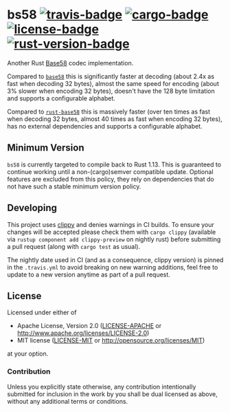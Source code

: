 # bs58 [![travis-badge][]][travis] [![cargo-badge][]][cargo] [![license-badge][]][license] [![rust-version-badge][]][rust-version]

Another Rust [Base58][] codec implementation.

Compared to [`base58`][] this is significantly faster at decoding (about
2.4x as fast when decoding 32 bytes), almost the same speed for encoding
(about 3% slower when encoding 32 bytes), doesn't have the 128 byte
limitation and supports a configurable alphabet.

Compared to [`rust-base58`][] this is massively faster (over ten times as
fast when decoding 32 bytes, almost 40 times as fast when encoding 32
bytes), has no external dependencies and supports a configurable alphabet.

## Minimum Version

`bs58` is currently targeted to compile back to Rust 1.13. This is guaranteed to
continue working until a non-(cargo)semver compatible update. Optional features
are excluded from this policy, they rely on dependencies that do not have such a
stable minimum version policy.

## Developing

This project uses [clippy][] and denies warnings in CI builds. To ensure your
changes will be accepted please check them with `cargo clippy` (available via
`rustup component add clippy-preview` on nightly rust) before submitting a pull
request (along with `cargo test` as usual).

The nightly date used in CI (and as a consequence, clippy version) is pinned in
the `.travis.yml` to avoid breaking on new warning additions, feel free to
update to a new version anytime as part of a pull request.

## License

Licensed under either of

 * Apache License, Version 2.0 ([LICENSE-APACHE](LICENSE-APACHE) or http://www.apache.org/licenses/LICENSE-2.0)
 * MIT license ([LICENSE-MIT](LICENSE-MIT) or http://opensource.org/licenses/MIT)

at your option.

### Contribution

Unless you explicitly state otherwise, any contribution intentionally submitted
for inclusion in the work by you shall be dual licensed as above, without any
additional terms or conditions.

[travis-badge]: https://img.shields.io/travis/mycorrhiza/bs58-rs/master.svg?style=flat-square
[travis]: https://travis-ci.org/mycorrhiza/bs58-rs
[cargo-badge]: https://img.shields.io/crates/v/bs58.svg?style=flat-square
[cargo]: https://crates.io/crates/bs58
[license-badge]: https://img.shields.io/badge/license-MIT/Apache--2.0-lightgray.svg?style=flat-square
[license]: #license
[rust-version-badge]: https://img.shields.io/badge/rust-1.13+-blue.svg?style=flat-square
[rust-version]: #minimum-version

[Base58]: https://en.wikipedia.org/wiki/Base58
[`base58`]: https://github.com/debris/base58
[`rust-base58`]: https://github.com/nham/rust-base58
[clippy]: https://github.com/rust-lang-nursery/rust-clippy
